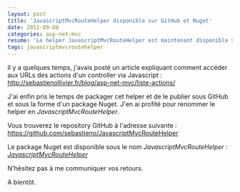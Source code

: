 ```yaml
---
layout: post
title: 'JavascriptMvcRouteHelper disponible sur GitHub et Nuget'
date: 2012-09-08
categories: asp-net-mvc
resume: 'Le helper JavascriptMvcRouteHelper est maintenant disponible sur GitHub et sous la forme d''un paquet Nuget.'
tags: javascriptmvcroutehelper
---
```

Il y a quelques temps, j'avais posté un article expliquant comment accéder aux URLs des actions d'un controller via Javascript : <a href="http://sebastienollivier.fr/blog/asp-net-mvc/liste-actions/" target="_blank">http://sebastienollivier.fr/blog/asp-net-mvc/liste-actions/ </a>

J'ai enfin pris le temps de packager cet helper et de le publier sous GitHub et sous la forme d'un package Nuget. J'en ai profité pour renommer le helper en _JavascriptMvcRouteHelper_.

Vous trouverez le repository GitHub à l'adresse suivante : <a href="https://github.com/sebastieno/JavascriptMvcRouteHelper" target="_blank">https://github.com/sebastieno/JavascriptMvcRouteHelper</a>

Le package Nuget est disponible sous le nom _JavascriptMvcRouteHelper_ : <a href="https://nuget.org/packages/JavascriptMvcRouteHelper" target="_blank">_JavascriptMvcRouteHelper_</a>

N'hésitez pas à me communiquer vos retours.


A bientôt.


